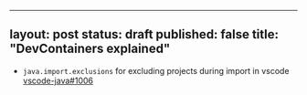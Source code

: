----
layout: post
status: draft
published: false
title: "DevContainers explained"
----

- `java.import.exclusions` for excluding projects during import in vscode [vscode-java#1006](https://github.com/redhat-developer/vscode-java/issues/1006)

